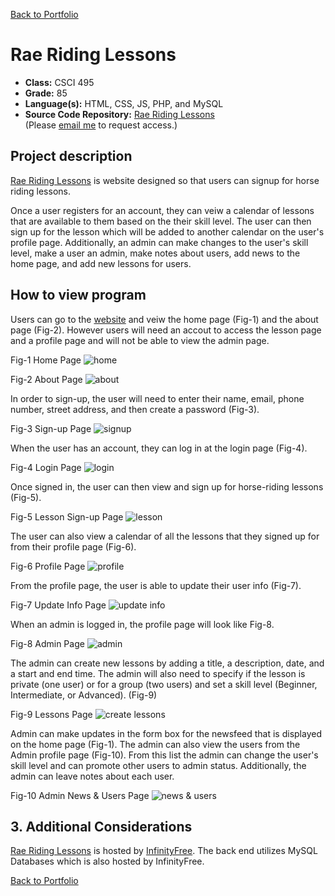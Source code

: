 [Back to Portfolio](./)

Rae Riding Lessons
===============

-   **Class:** CSCI 495
-   **Grade:** 85
-   **Language(s):** HTML, CSS, JS, PHP, and MySQL
-   **Source Code Repository:** [Rae Riding Lessons](https://github.com/noseypringles/Rae-Riding-Lessons)  
    (Please [email me](mailto:kequick@csustudent.net?subject=GitHub%20Access) to request access.)

## Project description

[Rae Riding Lessons](http://raeridinglessons.infinityfreeapp.com/) is website designed so that users can signup for horse riding lessons. 

Once a user registers for an account, they can veiw a calendar of lessons that are available to them based on the their skill level. The user can then sign up for the lesson which will be added to another calendar on the user's profile page. Additionally, an admin can make changes to the user's skill level, make a user an admin, make notes about users, add news to the home page, and add new lessons for users.

## How to view program

Users can go to the [website](http://raeridinglessons.infinityfreeapp.com/) and veiw the home page (Fig-1) and the about page (Fig-2). However users will need an accout to access the lesson page and a profile page and will not be able to view the admin page.

Fig-1 Home Page
![home](/images/csci495Media/home.png)

Fig-2 About Page
![about](/images/csci495Media/about.png)

In order to sign-up, the user will need to enter their name, email, phone number, street address, and then create a password (Fig-3).

Fig-3 Sign-up Page
![signup](/images/csci495Media/signup.png)

When the user has an account, they can log in at the login page (Fig-4).

Fig-4 Login Page
![login](/images/csci495Media/login.png)

Once signed in, the user can then view and sign up for horse-riding lessons (Fig-5).

Fig-5 Lesson Sign-up Page
![lesson](/images/csci495Media/lesson.png)

The user can also view a calendar of all the lessons that they signed up for from their profile page (Fig-6).

Fig-6 Profile Page
![profile](/images/csci495Media/profile.png)

From the profile page, the user is able to update their user info (Fig-7).

Fig-7 Update Info Page
![update info](/images/csci495Media/info.png)

When an admin is logged in, the profile page will look like Fig-8.

Fig-8 Admin Page
![admin](/images/csci495Media/admin.png)

The admin can create new lessons by adding a title, a description, date, and a start and end time. The admin will also need to specify if the lesson is private (one user) or for a group (two users) and set a skill level (Beginner, Intermediate, or Advanced). (Fig-9)

Fig-9 Lessons Page
![create lessons](/images/csci495Media/createLesson.png)

Admin can make updates in the form box for the newsfeed that is displayed on the home page (Fig-1). The admin can also view the users from the Admin profile page (Fig-10). From this list the admin can change the user's skill level and can promote other users to admin status. Additionally, the admin can leave notes about each user.

Fig-10 Admin News & Users Page
![news & users](/images/csci495Media/newsAndUsers.png)

## 3. Additional Considerations

[Rae Riding Lessons](http://raeridinglessons.infinityfreeapp.com/) is hosted by [InfinityFree](https://www.infinityfree.net/). The back end utilizes MySQL Databases which is also hosted by InfinityFree. 

[Back to Portfolio](./)

